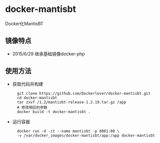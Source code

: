 # docker-mantisbt
Docker化MantisBT

## 镜像特点

- 2015/6/29 继承基础镜像docker-php

## 使用方法

- 获取代码并构建

        git clone https://github.com/Dockerlover/docker-mantisbt.git
        cd docker-mantisbt
        tar zxvf /1.2/mantisbt-release-1.2.19.tar.gz /app
        # 修改相应的参数
        docker build -t docker-mantisbt .

- 运行容器

        docker run -d -it --name mantisbt -p 8081:80 \
        -v /var/docker_images/docker-mantisbt/app:/app docker-mantisbt
